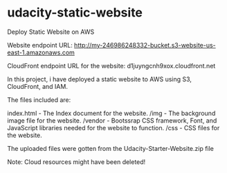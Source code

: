 # udacity-static-website
Deploy Static Website on AWS

Website endpoint URL: http://my-246986248332-bucket.s3-website-us-east-1.amazonaws.com

CloudFront endpoint URL for the website: d1juyngcnh9xox.cloudfront.net

In this project, i have deployed a static website to AWS using S3, CloudFront, and IAM.

The files included are: 

index.html - The Index document for the website.
/img - The background image file for the website.
/vendor - Bootssrap CSS framework, Font, and JavaScript libraries needed for the website to function.
/css - CSS files for the website.

The uploaded files were gotten from the Udacity-Starter-Website.zip file

Note: Cloud resources might have been deleted!
